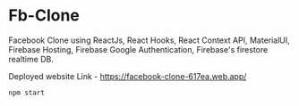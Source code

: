 # Fb-Clone
Facebook Clone using  ReactJs, React Hooks, React Context API, MaterialUI, Firebase Hosting, Firebase Google Authentication, Firebase's firestore realtime DB.


Deployed website Link - https://facebook-clone-617ea.web.app/


`npm start`
